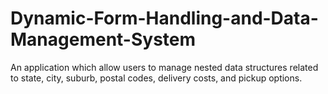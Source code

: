 # Dynamic-Form-Handling-and-Data-Management-System
An application which allow users to manage nested data structures related to state, city, suburb, postal codes, delivery costs, and pickup options.
